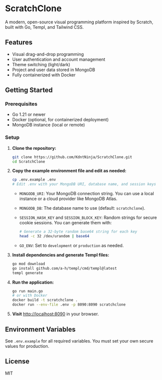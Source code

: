 # ScratchClone

A modern, open-source visual programming platform inspired by Scratch, built with Go, Templ, and Tailwind CSS.

## Features

- Visual drag-and-drop programming
- User authentication and account management
- Theme switching (light/dark)
- Project and user data stored in MongoDB
- Fully containerized with Docker

## Getting Started

### Prerequisites

- Go 1.21 or newer
- Docker (optional, for containerized deployment)
- MongoDB instance (local or remote)

### Setup

1. **Clone the repository:**

   ```sh
   git clone https://github.com/KdntNinja/ScratchClone.git
   cd ScratchClone
   ```

2. **Copy the example environment file and edit as needed:**

   ```sh
   cp .env.example .env
   # Edit .env with your MongoDB URI, database name, and session keys
   ```

   - `MONGODB_URI`: Your MongoDB connection string. You can use a local instance or a cloud provider like MongoDB Atlas.
   - `MONGODB_DB`: The database name to use (default: `scratchclone`).
   - `SESSION_HASH_KEY` and `SESSION_BLOCK_KEY`: Random strings for secure cookie sessions. You can generate them with:

     ```sh
     # Generate a 32-byte random base64 string for each key
     head -c 32 /dev/urandom | base64
     ```

   - `GO_ENV`: Set to `development` or `production` as needed.

3. **Install dependencies and generate Templ files:**

   ```sh
   go mod download
   go install github.com/a-h/templ/cmd/templ@latest
   templ generate
   ```

4. **Run the application:**

   ```sh
   go run main.go
   # or with Docker
   docker build -t scratchclone .
   docker run --env-file .env -p 8090:8090 scratchclone
   ```

5. **Visit** [http://localhost:8090](http://localhost:8090) in your browser.

## Environment Variables

See `.env.example` for all required variables. You must set your own secure values for production.

## License

MIT
